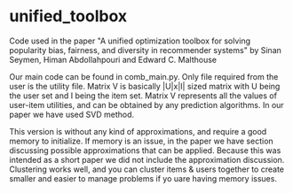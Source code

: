 # unified_toolbox
Code used in the paper "A unified optimization toolbox for solving popularity bias, fairness, and diversity in recommender systems" by Sinan Seymen, Himan Abdollahpouri and Edward C. Malthouse

Our main code can be found in comb_main.py. Only file required from the user is the utility file. Matrix V is basically |U|x|I| sized matrix with U being the user set and I being the item set. Matrix V represents all the values of user-item utilities, and can be obtained by any prediction algorithms. In our paper we have used SVD method. 

This version is without any kind of approximations, and require a good memory to initialize. If memory is an issue, in the paper we have section discussing possible approximations that can be applied. Because this was intended as a short paper we did not include the approximation discussion. Clustering works well, and you can cluster items & users together to create smaller and easier to manage problems if yo uare having memory issues.
